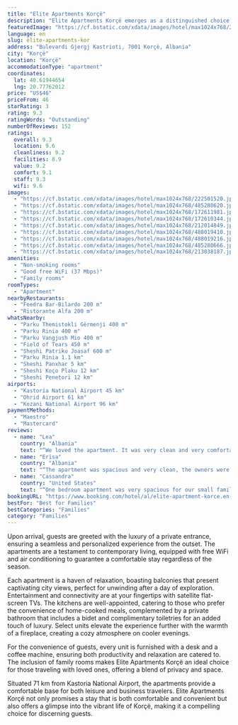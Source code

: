 ```yaml
---
title: "Elite Apartments Korçë"
description: "Elite Apartments Korçë emerges as a distinguished choice for travelers seeking comfort and convenience in the heart of Korçë."
featuredImage: "https://cf.bstatic.com/xdata/images/hotel/max1024x768/222501520.jpg?k=50aad82060b8fe8730020df9d6b279374ef64226fe830f83bd84289f16256d07&o=&hp=1"
language: en
slug: elite-apartments-kor
address: "Bulevardi Gjergj Kastrioti, 7001 Korçë, Albania"
city: "Korçë"
location: "Korçë"
accommodationType: "apartment"
coordinates:
  lat: 40.61944654
  lng: 20.77762012
price: "US$46"
priceFrom: 46
starRating: 3
rating: 9.3
ratingWords: "Outstanding"
numberOfReviews: 152
ratings:
  overall: 9.3
  location: 9.6
  cleanliness: 9.2
  facilities: 8.9
  value: 9.2
  comfort: 9.1
  staff: 9.3
  wifi: 9.6
images:
  - "https://cf.bstatic.com/xdata/images/hotel/max1024x768/222501520.jpg?k=50aad82060b8fe8730020df9d6b279374ef64226fe830f83bd84289f16256d07&o=&hp=1"
  - "https://cf.bstatic.com/xdata/images/hotel/max1024x768/485280620.jpg?k=087c704c0342bab5f67255ffc84c3416325a7fd713b51c3fc1d2c6b973349272&o=&hp=1"
  - "https://cf.bstatic.com/xdata/images/hotel/max1024x768/172611981.jpg?k=7dcffcf14f7e369751a84fbd2525907cf4f5c9b5bef2076e0da2012c3107dfd8&o=&hp=1"
  - "https://cf.bstatic.com/xdata/images/hotel/max1024x768/172610344.jpg?k=b5ee1416a73e2d296fcea3ba6661a0261bd77eb170d7b15f130875ea4c26c319&o=&hp=1"
  - "https://cf.bstatic.com/xdata/images/hotel/max1024x768/212014849.jpg?k=59a655b4bef7b4629b343f8af3ec69e161dee4d2cea808b58ecac34e37da58da&o=&hp=1"
  - "https://cf.bstatic.com/xdata/images/hotel/max1024x768/488019410.jpg?k=a98df314971286d6eb3ff9b51dd7ed304b71fc67ec0cd9332a69abbc7a10fd00&o=&hp=1"
  - "https://cf.bstatic.com/xdata/images/hotel/max1024x768/488019216.jpg?k=11441455aeb27b6c0fb6c8522689d21eadb5330c8d71208ef74e1cbf7eb52a34&o=&hp=1"
  - "https://cf.bstatic.com/xdata/images/hotel/max1024x768/485280666.jpg?k=8bc90624629a30e4b0c27b8aa9bad1542588e9f9c58b99a75211eae6448a3b99&o=&hp=1"
  - "https://cf.bstatic.com/xdata/images/hotel/max1024x768/213038187.jpg?k=6fc98f1db3d9c8f65b4c901fc2d25dd2f339e7a76ce878f74b12647029d3d9ca&o=&hp=1"
amenities:
  - "Non-smoking rooms"
  - "Good free WiFi (37 Mbps)"
  - "Family rooms"
roomTypes:
  - "Apartment"
nearbyRestaurants:
  - "Feedra Bar-Bilardo 200 m"
  - "Ristorante Alfa 200 m"
whatsNearby:
  - "Parku Themistokli Gërmenji 400 m"
  - "Parku Rinia 400 m"
  - "Parku Vangjush Mio 400 m"
  - "Field of Tears 450 m"
  - "Sheshi Patriku Joasaf 600 m"
  - "Parku Rinia 1.1 km"
  - "Sheshi Panxhar 5 km"
  - "Sheshi Koço Plaku 12 km"
  - "Sheshi Penetori 12 km"
airports:
  - "Kastoria National Airport 45 km"
  - "Ohrid Airport 61 km"
  - "Kozani National Airport 96 km"
paymentMethods:
  - "Maestro"
  - "Mastercard"
reviews:
  - name: "Lea"
    country: "Albania"
    text: "“We loved the apartment. It was very clean and very comfortable to stay. The location was great. All the tourist attractions were very near. You could get there on foot. I would totally recommend booking this apartment for a cozy weekend get away.”"
  - name: "Erisa"
    country: "Albania"
    text: "“The apartment was spacious and very clean, the owners were very polite and the location is just perfect”"
  - name: "Cassandra"
    country: "United States"
    text: "“One bedroom apartment was very spacious for our small family and pet. The washing machine was a great bonus since we were travelling with a child. Checkin was simple and there is free parking nearby. Wi-Fi had zero issues and the location is...”"
bookingURL: "https://www.booking.com/hotel/al/elite-apartment-korce.en-gb.html?aid=8035640"
bestFor: "Best for Families"
bestCategories: "Families"
category: "Families"
---
```


Upon arrival, guests are greeted with the luxury of a private entrance, ensuring a seamless and personalized experience from the outset. The apartments are a testament to contemporary living, equipped with free WiFi and air conditioning to guarantee a comfortable stay regardless of the season.

Each apartment is a haven of relaxation, boasting balconies that present captivating city views, perfect for unwinding after a day of exploration. Entertainment and connectivity are at your fingertips with satellite flat-screen TVs. The kitchens are well-appointed, catering to those who prefer the convenience of home-cooked meals, complemented by a private bathroom that includes a bidet and complimentary toiletries for an added touch of luxury. Select units elevate the experience further with the warmth of a fireplace, creating a cozy atmosphere on cooler evenings.

For the convenience of guests, every unit is furnished with a desk and a coffee machine, ensuring both productivity and relaxation are catered to. The inclusion of family rooms makes Elite Apartments Korçë an ideal choice for those traveling with loved ones, offering a blend of privacy and space.

Situated 71 km from Kastoria National Airport, the apartments provide a comfortable base for both leisure and business travelers. Elite Apartments Korçë not only promises a stay that is both comfortable and convenient but also offers a glimpse into the vibrant life of Korçë, making it a compelling choice for discerning guests.